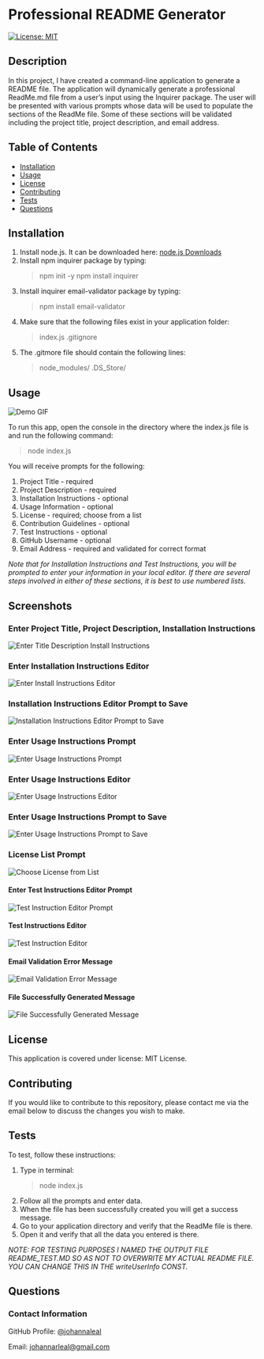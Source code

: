 # Professional README Generator

[![License: MIT](https://img.shields.io/badge/License-MIT-yellow.svg)](https://opensource.org/licenses/MIT)

## Description

In this project, I have created a command-line application to generate a README file. The application will dynamically generate a professional ReadMe.md file from a user’s input using the Inquirer package. The user will be presented with various prompts whose data will be used to populate the sections of the ReadMe file. Some of these sections will be validated including the project title, project description, and email address.

## Table of Contents

* [Installation](#installation)
* [Usage](#usage)
* [License](#license)
* [Contributing](#contributing)
* [Tests](#tests)
* [Questions](#questions)

## Installation

1. Install node.js. It can be downloaded here: [node.js Downloads](https://nodejs.org/en/download/)
2. Install npm inquirer package by typing:
    >npm init -y
    >npm install inquirer
3. Install inquirer email-validator package by typing:
    >npm install email-validator
4. Make sure that the following files exist in your application folder:
    >index.js
    >.gitignore
5. The .gitmore file should contain the following lines:
    >node_modules/
    >.DS_Store/

## Usage

![Demo GIF](https://media.giphy.com/media/AJm8DsP6pJtZwtiXc1/giphy.gif)

To run this app, open the console in the directory where the index.js file is and run the following command:
>node index.js

You will receive prompts for the following:

1. Project Title - required
2. Project Description - required
3. Installation Instructions - optional
4. Usage Information - optional
5. License - required; choose from a list
6. Contribution Guidelines - optional
7. Test Instructions - optional
8. GitHub Username - optional
9. Email Address - required and validated for correct format

_Note that for Installation Instructions and Test Instructions, you will be prompted to enter your information in your local editor. If there are several steps involved in either of these sections, it is best to use numbered lists._

## Screenshots

### Enter Project Title, Project Description, Installation Instructions

![Enter Title Description Install Instructions](./images/screen1.PNG)

### Enter Installation Instructions Editor

![Enter Install Instructions Editor](./images/screen2.PNG)

### Installation Instructions Editor Prompt to Save

![Installation Instructions Editor Prompt to Save](./images/screen3.PNG)

### Enter Usage Instructions Prompt

![Enter Usage Instructions Prompt](./images/Usage1.PNG)

### Enter Usage Instructions Editor

![Enter Usage Instructions Editor](./images/Usage2.PNG)

### Enter Usage Instructions Prompt to Save

![Enter Usage Instructions Prompt to Save](./images/Usage3.PNG)

### License List Prompt

![Choose License from List](./images/screen4.PNG)

#### Enter Test Instructions Editor Prompt

![Test Instruction Editor Prompt](./images/screen5.PNG)

#### Test Instructions Editor

![Test Instruction Editor](./images/screen6.PNG)

#### Email Validation Error Message

![Email Validation Error Message](./images/screen7.PNG)

#### File Successfully Generated Message

![File Successfully Generated Message](./images/screen8.PNG)

## License

This application is covered under license: MIT License.

## Contributing

If you would like to contribute to this repository, please contact me via the email below to discuss the changes you wish to make.

## Tests

To test, follow these instructions:

1. Type in terminal:
    > node index.js
2. Follow all the prompts and enter data.
3. When the file has been successfully created you will get a success message.
4. Go to your application directory and verify that the ReadMe file is there.
5. Open it and verify that all the data you entered is there.

_NOTE: FOR TESTING PURPOSES I NAMED THE OUTPUT FILE README_TEST.MD SO AS NOT TO OVERWRITE MY ACTUAL README FILE. YOU CAN CHANGE THIS IN THE writeUserInfo CONST._

## Questions

### Contact Information

GitHub Profile: [@johannaleal](http://github.com/johannaleal)

Email: <johannarleal@gmail.com>
